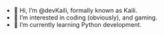 - 👋 Hi, I’m @devKaili, formally known as Kaili.
- 👀 I’m interested in coding (obviously), and gaming.
- 🌱 I’m currently learning Python development.
